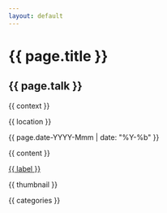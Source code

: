 ```yaml
---
layout: default
---
```


# {{ page.title }}

## {{ page.talk }}

{{ context }}

{{ location }}

{{ page.date-YYYY-Mmm | date: "%Y-%b" }}

{{ content }}

<a href="{{ link }}">{{ label }}</a>

{{ thumbnail }}

{{ categories }}

